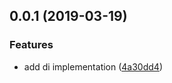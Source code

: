 ## 0.0.1 (2019-03-19)


### Features

* add di implementation ([4a30dd4](https://github.com/kingfolk/dilight/commit/4a30dd4))



